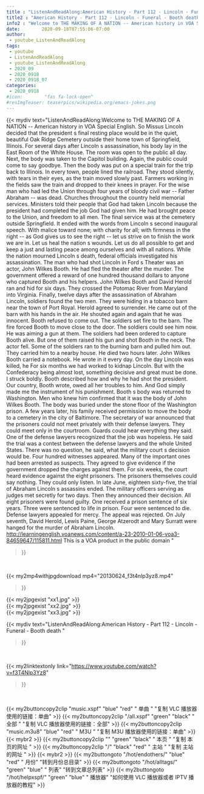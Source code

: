 ```yaml
---
title : "ListenAndReadAlong:American History - Part 112 - Lincoln - Funeral - Booth death "
title2 : "American History - Part 112 - Lincoln - Funeral - Booth death "
info2 : "Welcome to THE MAKING OF A NATION -- American history in VOA Special English. So Missus Lincoln decided that the president s final resting place would be in the quiet, beautiful Oak Ridge Cemetery outside their home town of Springfield, Illinois.    For several days after Lincoln s assassination, his body lay in the East Room of the White House. The room was open to the public all day. Next, the body was taken to the Capitol building. Again, the public could come to say goodbye. Then the body was put on a special train for the trip back to Illinois.   In every town, people lined the railroad. They stood silently, with tears in their eyes, as the train moved slowly past. Farmers working in the fields saw the train and dropped to their knees in prayer. For the wise man who had led the Union through four years of bloody civil war -- Father Abraham -- was dead.  Churches throughout the country held memorial services. Ministers told their people that God had taken Lincoln because the president had completed the job God had given him. He had brought peace to the Union, and freedom to all men.   The final service was at the cemetery outside Springfield. It ended with the words from Lincoln s second inaugural speech.   With malice toward none; with charity for all; with firmness in the right -- as God gives us to see the right -- let us strive on to finish the work we are in. Let us heal the nation s wounds. Let us do all possible to get and keep a just and lasting peace among ourselves and with all nations.     While the nation mourned Lincoln s death, federal officials investigated his assassination. The man who had shot Lincoln in Ford s Theater was an actor, John Wilkes Booth. He had fled the theater after the murder. The government offered a reward of one hundred thousand dollars to anyone who captured Booth and his helpers.   John Wilkes Booth and David Herold ran and hid for six days. They crossed the Potomac River from Maryland into Virginia. Finally, twelve days after the assassination of Abraham Lincoln, soldiers found the two men. They were hiding in a tobacco barn near the town of Port Royal.  Herold agreed to surrender. He came out of the barn with his hands in the air. He shouted again and again that he was innocent.  Booth refused to come out. The soldiers set fire to the barn.   The fire forced Booth to move close to the door. The soldiers could see him now. He was aiming a gun at them. The soldiers had been ordered to capture Booth alive. But one of them raised his gun and shot Booth in the neck.  The actor fell. Some of the soldiers ran to the burning barn and pulled him out. They carried him to a nearby house. He died two hours later.   John Wilkes Booth carried a notebook. He wrote in it every day. On the day Lincoln was killed, he    For six months we had worked to kidnap Lincoln. But with the Confederacy being almost lost, something decisive and great must be done. I struck boldly.   Booth described how and why he had shot the president.  Our country,  Booth wrote,  owed all her troubles to him. And God simply made me the instrument of his punishment.   Booth s body was returned to Washington. Men who knew him confirmed that it was the body of John Wilkes Booth. The body was buried under the stone floor of the Washington prison. A few years later, his family received permission to move the body to a cemetery in the city of Baltimore. The secretary of war announced that the prisoners could not meet privately with their defense lawyers. They could meet only in the courtroom. Guards could hear everything they said.  One of the defense lawyers recognized that the job was hopeless. He said the trial was a contest between the defense lawyers and the whole United States. There was no question, he said, what the military court s decision would be. Four hundred witnesses appeared. Many of the important ones had been arrested as suspects. They agreed to give evidence if the government dropped the charges against them.  For six weeks, the court heard evidence against the eight prisoners. The prisoners themselves could say nothing. They could only listen.    In late June, eighteen sixty-five, the trial of Abraham Lincoln s assassins ended. The military officers serving as judges met secretly for two days. Then they announced their decision.  All eight prisoners were found guilty. One received a prison sentence of six years. Three were sentenced to life in prison. Four were sentenced to die.  Defense lawyers appealed for mercy. The appeal was rejected. On July seventh, David Herold, Lewis Paine, George Atzerodt and Mary Surratt were hanged for the murder of Abraham Lincoln.    http://learningenglish.voanews.com/content/a-23-2010-01-06-voa3-84659647/115811.html This is a VOA product in the public domain "
date:        2020-09-18T07:55:06-07:00
author:
 - youtube_ListenAndReadAlong
tags:
 - youtube
 - ListenAndReadAlong
 - youtube_ListenAndReadAlong
 - 2020_09
 - 2020_0918
 - 2020_0918_07
categories:
 - 2020_0918
#icon:        "fas fa-lock-open"
#resImgTeaser: teaserpics/wikipedia.org/emacs-jokes.png
---
```


{{< mydiv text="ListenAndReadAlong:Welcome to THE MAKING OF A NATION -- American history in VOA Special English. So Missus Lincoln decided that the president s final resting place would be in the quiet, beautiful Oak Ridge Cemetery outside their home town of Springfield, Illinois.    For several days after Lincoln s assassination, his body lay in the East Room of the White House. The room was open to the public all day. Next, the body was taken to the Capitol building. Again, the public could come to say goodbye. Then the body was put on a special train for the trip back to Illinois.   In every town, people lined the railroad. They stood silently, with tears in their eyes, as the train moved slowly past. Farmers working in the fields saw the train and dropped to their knees in prayer. For the wise man who had led the Union through four years of bloody civil war -- Father Abraham -- was dead.  Churches throughout the country held memorial services. Ministers told their people that God had taken Lincoln because the president had completed the job God had given him. He had brought peace to the Union, and freedom to all men.   The final service was at the cemetery outside Springfield. It ended with the words from Lincoln s second inaugural speech.   With malice toward none; with charity for all; with firmness in the right -- as God gives us to see the right -- let us strive on to finish the work we are in. Let us heal the nation s wounds. Let us do all possible to get and keep a just and lasting peace among ourselves and with all nations.     While the nation mourned Lincoln s death, federal officials investigated his assassination. The man who had shot Lincoln in Ford s Theater was an actor, John Wilkes Booth. He had fled the theater after the murder. The government offered a reward of one hundred thousand dollars to anyone who captured Booth and his helpers.   John Wilkes Booth and David Herold ran and hid for six days. They crossed the Potomac River from Maryland into Virginia. Finally, twelve days after the assassination of Abraham Lincoln, soldiers found the two men. They were hiding in a tobacco barn near the town of Port Royal.  Herold agreed to surrender. He came out of the barn with his hands in the air. He shouted again and again that he was innocent.  Booth refused to come out. The soldiers set fire to the barn.   The fire forced Booth to move close to the door. The soldiers could see him now. He was aiming a gun at them. The soldiers had been ordered to capture Booth alive. But one of them raised his gun and shot Booth in the neck.  The actor fell. Some of the soldiers ran to the burning barn and pulled him out. They carried him to a nearby house. He died two hours later.   John Wilkes Booth carried a notebook. He wrote in it every day. On the day Lincoln was killed, he    For six months we had worked to kidnap Lincoln. But with the Confederacy being almost lost, something decisive and great must be done. I struck boldly.   Booth described how and why he had shot the president.  Our country,  Booth wrote,  owed all her troubles to him. And God simply made me the instrument of his punishment.   Booth s body was returned to Washington. Men who knew him confirmed that it was the body of John Wilkes Booth. The body was buried under the stone floor of the Washington prison. A few years later, his family received permission to move the body to a cemetery in the city of Baltimore. The secretary of war announced that the prisoners could not meet privately with their defense lawyers. They could meet only in the courtroom. Guards could hear everything they said.  One of the defense lawyers recognized that the job was hopeless. He said the trial was a contest between the defense lawyers and the whole United States. There was no question, he said, what the military court s decision would be. Four hundred witnesses appeared. Many of the important ones had been arrested as suspects. They agreed to give evidence if the government dropped the charges against them.  For six weeks, the court heard evidence against the eight prisoners. The prisoners themselves could say nothing. They could only listen.    In late June, eighteen sixty-five, the trial of Abraham Lincoln s assassins ended. The military officers serving as judges met secretly for two days. Then they announced their decision.  All eight prisoners were found guilty. One received a prison sentence of six years. Three were sentenced to life in prison. Four were sentenced to die.  Defense lawyers appealed for mercy. The appeal was rejected. On July seventh, David Herold, Lewis Paine, George Atzerodt and Mary Surratt were hanged for the murder of Abraham Lincoln.    http://learningenglish.voanews.com/content/a-23-2010-01-06-voa3-84659647/115811.html This is a VOA product in the public domain "
>}}
<br>


{{< my2mp4withjpgdownload mp4="20130624_f3t4nlp3yz8.mp4"
>}}

{{< my2jpgexist "xx1.jpg" >}}<br>
{{< my2jpgexist "xx2.jpg" >}}<br>
{{< my2jpgexist "xx3.jpg" >}}<br>



{{< mydiv text="ListenAndReadAlong:American History - Part 112 - Lincoln - Funeral - Booth death "
>}}
<br>

{{< my2linktextonly link="https://www.youtube.com/watch?v=f3T4Nlp3Yz8"
>}}


<br>

{{< my2buttoncopy2clip "music.xspf"        "blue"   "red"    " 单曲 "  "复制 VLC 播放器使用的链接：单曲" >}} {{< my2buttoncopy2clip "/all.xspf"         "green"  "black"  " 全部 "  "复制 VLC 播放器使用的链接：全部" >}} {{< my2buttoncopy2clip "music.m3u8"        "blue"   "red"    " M3U  "    "复制 M3U 播放器使用的链接：单曲" >}} {{< mybr2 >}} {{< my2buttoncopy2clip ""                  "green"  "black"  " 本页 "    "复制 本页的网址 " >}} {{< my2buttoncopy2clip "/"                 "black"  "red"    " 主站 "    "复制 主站的网址 " >}} {{< mybr2 >}} {{< my2buttongoto      "/hot/endothers/"   "blue"   "red"    " 月份"   "转到月份总目录" >}} {{< my2buttongoto      "/hot/alltags/"     "green"  "blue"   " 列表"   "转到文章总列表" >}} {{< my2buttongoto      "/hot/helpxspf/"    "green"  "blue"   " 播放器" "如何使用 VLC 播放器或者 IPTV 播放器的教程" >}} 
